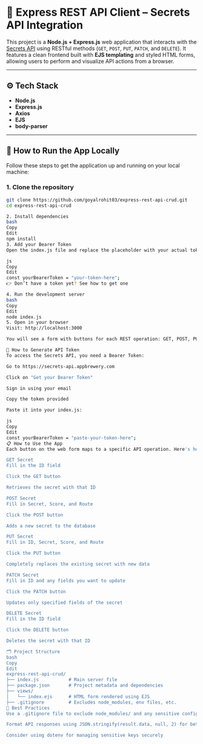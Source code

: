 # 🔐 Express REST API Client – Secrets API Integration

This project is a **Node.js + Express.js** web application that interacts with the [Secrets API](https://secrets-api.appbrewery.com) using RESTful methods (`GET`, `POST`, `PUT`, `PATCH`, and `DELETE`). It features a clean frontend built with **EJS templating** and styled HTML forms, allowing users to perform and visualize API actions from a browser.

---

## ⚙️ Tech Stack

- **Node.js**
- **Express.js**
- **Axios**
- **EJS**
- **body-parser**

---

## 🚀 How to Run the App Locally

Follow these steps to get the application up and running on your local machine:

### **1. Clone the repository**

```bash
git clone https://github.com/goyalrohit03/express-rest-api-crud.git
cd express-rest-api-crud

2. Install dependencies
bash
Copy
Edit
npm install
3. Add your Bearer Token
Open the index.js file and replace the placeholder with your actual token:

js
Copy
Edit
const yourBearerToken = "your-token-here";
👉 Don’t have a token yet? See how to get one

4. Run the development server
bash
Copy
Edit
node index.js
5. Open in your browser
Visit: http://localhost:3000

You will see a form with buttons for each REST operation: GET, POST, PUT, PATCH, DELETE.

🔑 How to Generate API Token
To access the Secrets API, you need a Bearer Token:

Go to https://secrets-api.appbrewery.com

Click on "Get your Bearer Token"

Sign in using your email

Copy the token provided

Paste it into your index.js:

js
Copy
Edit
const yourBearerToken = "paste-your-token-here";
📋 How to Use the App
Each button on the web form maps to a specific API operation. Here's how to use each:

GET Secret
Fill in the ID field

Click the GET button

Retrieves the secret with that ID

POST Secret
Fill in Secret, Score, and Route

Click the POST button

Adds a new secret to the database

PUT Secret
Fill in ID, Secret, Score, and Route

Click the PUT button

Completely replaces the existing secret with new data

PATCH Secret
Fill in ID and any fields you want to update

Click the PATCH button

Updates only specified fields of the secret

DELETE Secret
Fill in the ID field

Click the DELETE button

Deletes the secret with that ID

🗂️ Project Structure
bash
Copy
Edit
express-rest-api-crud/
├── index.js           # Main server file
├── package.json       # Project metadata and dependencies
├── views/
│   └── index.ejs      # HTML form rendered using EJS
├── .gitignore         # Excludes node_modules, env files, etc.
📌 Best Practices
Use a .gitignore file to exclude node_modules/ and any sensitive config like .env

Format API responses using JSON.stringify(result.data, null, 2) for better readability

Consider using dotenv for managing sensitive keys securely

